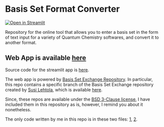 # Basis Set Format Converter
[![Open in Streamlit](https://static.streamlit.io/badges/streamlit_badge_black_white.svg)](https://share.streamlit.io/manassharma07/basis_set_format_converter/main/Basis_Set_Format_Conversion_App.py)

Repository for the online tool that allows you to enter a basis set in the form of text input for a variety of Quantum Chemistry softwares, and convert it to another format.
## Web App is available [here](https://share.streamlit.io/manassharma07/basis_set_format_converter/main/Basis_Set_Format_Conversion_App.py)


Source code for the streamlit app is [here](https://github.com/manassharma07/Basis_Set_Format_Converter/blob/main/Basis_Set_Format_Conversion_App.py).

The web app is powered by [Basis Set Exchange Repository](https://github.com/MolSSI-BSE/basis_set_exchange). In particular, this repo contains a specific branch of the Basis Set Exchange repository created by [Susi Lehtola](https://github.com/susilehtola), which is available [here](https://github.com/susilehtola/basis_set_exchange/tree/crystal).

Since, these repos are available under the [BSD 3-Clause license](https://github.com/MolSSI-BSE/basis_set_exchange/blob/master/LICENSE), I have included them in this repository as is, however, I remind you about it nonetheless.

The only code written by me in this repo is in these two files: [1](https://github.com/manassharma07/Basis_Set_Format_Converter/blob/main/Basis_Set_Format_Conversion_App.py), [2](https://github.com/manassharma07/Basis_Set_Format_Converter/blob/main/Demo_BasisSet_Format_Conversion.ipynb).


